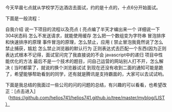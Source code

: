 

今天早晨七点就从学校学万达酒店去面试，约的是十点的，十点6分开始面试。

下面是一般流程：

自我介绍
说一下项目的流程以及亮点 ( 亮点编了半天才编出来一个
详细说一下304状态码
怎么不发送请求，就能使用缓存
怎么把一个数组变为字符串
冒泡排序和快速排序的原理
事件冒泡的原理，怎么禁止，应用 ( 禁止冒泡我竟然说了怎么禁止捕获，尴尬
怎么禁止浏览器的默认行为
正则表达式去匹配一个东西(因为正则表达式根本不记得，面试官问完了我直接说的不会
javascript中的递归
项目中性能优化的方法
最后不是一个技术的题目，问自己运营的网站别人打不开，怎么解决 ( 当时都蒙了，就说的换个浏览器试试
到现在还没有收到二面的通知可能是跪了，希望能够帮助看到的同学，还有就是腾讯是支持霸面的，大家可以去试试哟。

下面是我总结的我面过一些公司的问的问题的总结，有兴趣的可以看看，也希望改正：[点击进入]（https://github.com/helios741/helios741.github.io/tree/master/myblog/LIST）
